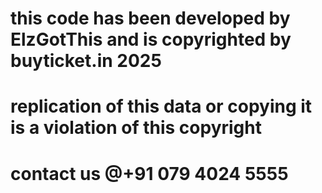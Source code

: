 # this code has been developed by ElzGotThis and is copyrighted by buyticket.in 2025
# replication of this data or copying it is a violation of this copyright
# contact us @+91 079 4024 5555
